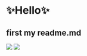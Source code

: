 # ✨Hello✨
## first my readme.md

<img src="https://img.shields.io/badge/Python-3766AB?style=flat-square&logo=Python&logoColor=white"/>
<img src="https://img.shields.io/badge/Blog-blueviolet?style=flat-square&logo=simpleicons&Palo Alto Software&logoColor=#fff"/>
